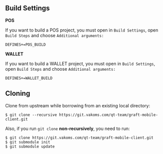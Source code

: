 ## Build Settings ##
**POS**

If you want to build a POS project, you must open in `Build Settings`, open `Build Steps` and choose `Additional arguments:`

```
DEFINES+=POS_BUILD
```

**WALLET**

If you want to build a WALLET project, you must open in `Build Settings`, open `Build Steps` and choose `Additional arguments:`

```
DEFINES+=WALLET_BUILD
```

## Cloning ##

Clone from upstream while borrowing from an existing local directory:

```
$ git clone --recursive https://git.vakoms.com/qt-team/graft-mobile-client.git
```

Also, if you run `git clone` **non-recursively**, you need to run:

```
$ git clone https://git.vakoms.com/qt-team/graft-mobile-client.git
$ git submodule init
$ git submodule update
```
